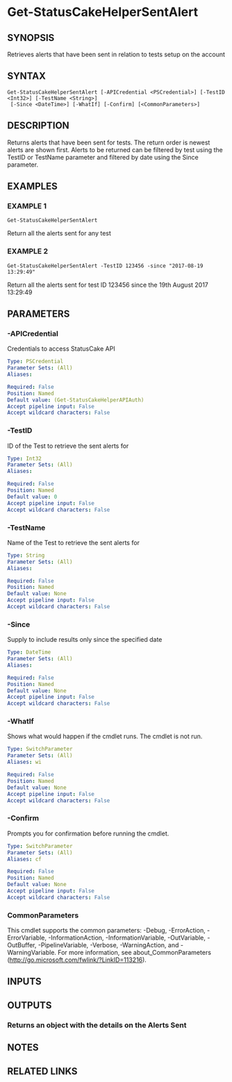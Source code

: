 # Get-StatusCakeHelperSentAlert

## SYNOPSIS
Retrieves alerts that have been sent in relation to tests setup on the account

## SYNTAX

```
Get-StatusCakeHelperSentAlert [-APICredential <PSCredential>] [-TestID <Int32>] [-TestName <String>]
 [-Since <DateTime>] [-WhatIf] [-Confirm] [<CommonParameters>]
```

## DESCRIPTION
Returns alerts that have been sent for tests.
The return order is newest alerts are shown first.
Alerts to be returned can be filtered by test using the TestID or TestName parameter and filtered by date using the Since parameter.

## EXAMPLES

### EXAMPLE 1
```
Get-StatusCakeHelperSentAlert
```

Return all the alerts sent for any test

### EXAMPLE 2
```
Get-StatusCakeHelperSentAlert -TestID 123456 -since "2017-08-19 13:29:49"
```

Return all the alerts sent for test ID 123456 since the 19th August 2017 13:29:49

## PARAMETERS

### -APICredential
Credentials to access StatusCake API

```yaml
Type: PSCredential
Parameter Sets: (All)
Aliases:

Required: False
Position: Named
Default value: (Get-StatusCakeHelperAPIAuth)
Accept pipeline input: False
Accept wildcard characters: False
```

### -TestID
ID of the Test to retrieve the sent alerts for

```yaml
Type: Int32
Parameter Sets: (All)
Aliases:

Required: False
Position: Named
Default value: 0
Accept pipeline input: False
Accept wildcard characters: False
```

### -TestName
Name of the Test to retrieve the sent alerts for

```yaml
Type: String
Parameter Sets: (All)
Aliases:

Required: False
Position: Named
Default value: None
Accept pipeline input: False
Accept wildcard characters: False
```

### -Since
Supply to include results only since the specified date

```yaml
Type: DateTime
Parameter Sets: (All)
Aliases:

Required: False
Position: Named
Default value: None
Accept pipeline input: False
Accept wildcard characters: False
```

### -WhatIf
Shows what would happen if the cmdlet runs.
The cmdlet is not run.

```yaml
Type: SwitchParameter
Parameter Sets: (All)
Aliases: wi

Required: False
Position: Named
Default value: None
Accept pipeline input: False
Accept wildcard characters: False
```

### -Confirm
Prompts you for confirmation before running the cmdlet.

```yaml
Type: SwitchParameter
Parameter Sets: (All)
Aliases: cf

Required: False
Position: Named
Default value: None
Accept pipeline input: False
Accept wildcard characters: False
```

### CommonParameters
This cmdlet supports the common parameters: -Debug, -ErrorAction, -ErrorVariable, -InformationAction, -InformationVariable, -OutVariable, -OutBuffer, -PipelineVariable, -Verbose, -WarningAction, and -WarningVariable.
For more information, see about_CommonParameters (http://go.microsoft.com/fwlink/?LinkID=113216).

## INPUTS

## OUTPUTS

### Returns an object with the details on the Alerts Sent
## NOTES

## RELATED LINKS
